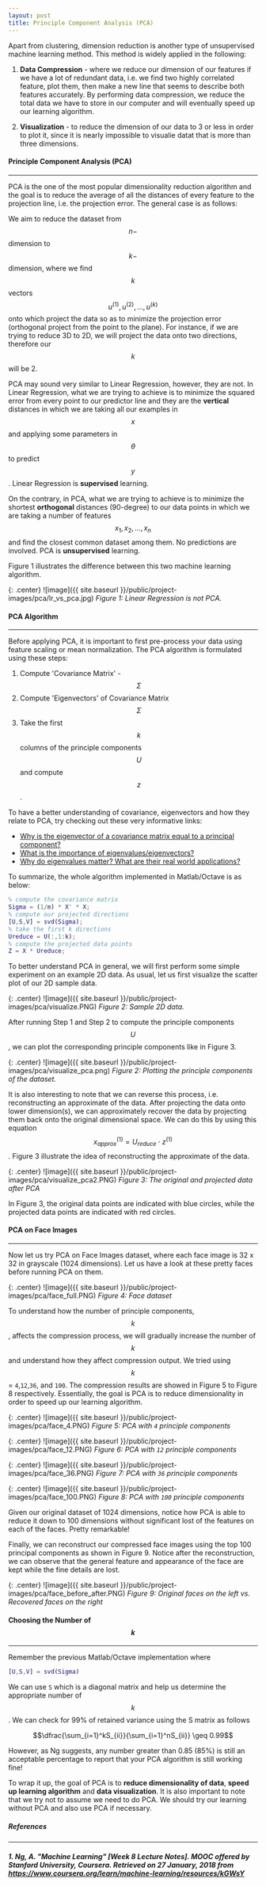 ```yaml
---
layout: post
title: Principle Component Analysis (PCA)
---
```


Apart from clustering, dimension reduction is another type of unsupervised machine learning method. This method is widely applied in the following:

1. **Data Compression** - where we reduce our dimension of our features if we have a lot of redundant data, i.e. we find two highly correlated feature, plot them, then make a new line that seems to describe both features accurately. By performing data compression, we reduce the total data we have to store in our computer and will eventually speed up our learning algorithm.

2. **Visualization** - to reduce the dimension of our data to 3 or less in order to plot it, since it is nearly impossible to visualie datat that is more than three dimensions.



#### Principle Component Analysis (PCA)
---

PCA is the one of the most popular dimensionality reduction algorithm and the goal is to reduce the average of all the distances of every feature to the projection line, i.e. the projection error. The general case is as follows:

We aim to reduce the dataset from $$n-$$ dimension to $$k-$$dimension, where we find $$k$$ vectors $$u^{(1)}, u^{(2)}, \dots, u^{(k)}$$ onto which project the data so as to minimize the projection error (orthogonal project from the point to the plane). For instance, if we are trying to reduce 3D to 2D, we will project the data onto two directions, therefore our $$k$$ will be 2.

PCA may sound very similar to Linear Regression, however, they are not. In Linear Regression, what we are trying to achieve is to minimize the squared error from every point to our predictor line and they are the **vertical** distances in which we are taking all our examples in $$x$$ and applying some parameters in $$\theta$$ to predict $$y$$. Linear Regression is **supervised** learning.

On the contrary, in PCA, what we are trying to achieve is to minimize the shortest **orthogonal** distances (90-degree) to our data points in which we are taking a number of features $$x_1, x_2, \dots, x_n$$ and find the closest common dataset among them. No predictions are involved. PCA is **unsupervised** learning.

Figure 1 illustrates the difference between this two machine learning algorithm.

{: .center}
![image]({{ site.baseurl }}/public/project-images/pca/lr_vs_pca.jpg)
*Figure 1: Linear Regression is not PCA.*

#### PCA Algorithm
---

Before applying PCA, it is important to first pre-process your data using feature scaling or mean normalization. The PCA algorithm is formulated using these steps:
1. Compute 'Covariance Matrix' - $$\Sigma$$
2. Compute 'Eigenvectors' of Covariance Matrix $$\Sigma$$
3. Take the first $$k$$ columns of the principle components $$U$$ and compute $$z$$.

To have a better understanding of covariance, eigenvectors and how they relate to PCA, try checking out these very informative links:
- [Why is the eigenvector of a covariance matrix equal to a principal component?](https://math.stackexchange.com/questions/23596/why-is-the-eigenvector-of-a-covariance-matrix-equal-to-a-principal-component)
- [What is the importance of eigenvalues/eigenvectors?](https://math.stackexchange.com/questions/23312/what-is-the-importance-of-eigenvalues-eigenvectors)
- [Why do eigenvalues matter? What are their real world applications?](https://www.quora.com/Why-do-eigenvalues-matter-What-are-their-real-world-applications)

To summarize, the whole algorithm implemented in Matlab/Octave is as below:

```matlab
% compute the covariance matrix
Sigma = (1/m) * X' * X; 
% compute our projected directions
[U,S,V] = svd(Sigma);   
% take the first k directions
Ureduce = U(:,1:k);     
% compute the projected data points
Z = X * Ureduce;       
```

To better understand PCA in general, we will first perform some simple experiment on an example 2D data. As usual, let us first visualize the scatter plot of our 2D sample data.

{: .center}
![image]({{ site.baseurl }}/public/project-images/pca/visualize.PNG)
*Figure 2: Sample 2D data.*

After running Step 1 and Step 2 to compute the principle components $$U$$, we can plot the corresponding principle components like in Figure 3.

{: .center}
![image]({{ site.baseurl }}/public/project-images/pca/visualize_pca.png)
*Figure 2: Plotting the principle components of the dataset.*

It is also interesting to note that we can reverse this process, i.e. reconstructing an approximate of the data. After projecting the data onto lower dimension(s), we can approximately recover the data by projecting them back onto the original dimensional space. We can do this by using this equation $$x_{approx}^{(1)} = U_{reduce} \cdot z^{(1)}$$. Figure 3 illustrate the idea of reconstructing the approximate of the data.


{: .center}
![image]({{ site.baseurl }}/public/project-images/pca/visualize_pca2.PNG)
*Figure 3: The original and projected data after PCA*

In Figure 3, the original data points are indicated with blue circles, while the projected data points are indicated with red circles.

#### PCA on Face Images
---

Now let us try PCA on Face Images dataset, where each face image is 32 x 32 in grayscale (1024 dimensions). Let us have a look at these pretty faces before running PCA on them.


{: .center}
![image]({{ site.baseurl }}/public/project-images/pca/face_full.PNG)
*Figure 4: Face dataset*

To understand how the number of principle components, $$k$$, affects the compression process, we will gradually increase the number of $$k$$ and understand how they affect compression output. We tried using $$k$$ = `4`,`12`,`36`, and `100`. The compression results are showed in Figure 5 to Figure 8 respectively. Essentially, the goal is PCA is to reduce dimensionality in order to speed up our learning algorithm.

{: .center}
![image]({{ site.baseurl }}/public/project-images/pca/face_4.PNG)
*Figure 5: PCA with `4` principle components*

{: .center}
![image]({{ site.baseurl }}/public/project-images/pca/face_12.PNG)
*Figure 6: PCA with `12` principle components*

{: .center}
![image]({{ site.baseurl }}/public/project-images/pca/face_36.PNG)
*Figure 7: PCA with `36` principle components*

{: .center}
![image]({{ site.baseurl }}/public/project-images/pca/face_100.PNG)
*Figure 8: PCA with `100` principle components*

Given our original dataset of 1024 dimensions, notice how PCA is able to reduce it down to 100 dimensions without significant lost of the features on each of the faces. Pretty remarkable!

Finally, we can reconstruct our compressed face images using the top 100 principal components as shown in Figure 9. Notice after the reconstruction, we can observe that the general feature and appearance of the face are kept while the fine details are lost.

{: .center}
![image]({{ site.baseurl }}/public/project-images/pca/face_before_after.PNG)
*Figure 9: Original faces on the left vs. Recovered faces on the right*


#### Choosing the Number of $$k$$
---

Remember the previous Matlab/Octave implementation where

```matlab
[U,S,V] = svd(Sigma)
```

We can use `S` which is a diagonal matrix and help us determine the appropriate number of $$k$$. We can check for 99% of retained variance using the S matrix as follows

$$\dfrac{\sum_{i=1}^kS_{ii}}{\sum_{i=1}^nS_{ii}} \geq 0.99$$

However, as Ng suggests, any number greater than 0.85 (85%) is still an acceptable percentage to report that your PCA algorithm is still working fine!

To wrap it up, the goal of PCA is to **reduce dimensionality of data**, **speed up learning algorithm** and **data visualization**. It is also important to note that we try not to assume we need to do PCA. We should try our learning without PCA and also use PCA if necessary.


##### References
---

##### 1. Ng, A. "Machine Learning" [Week 8 Lecture Notes]. MOOC offered by Stanford University, Coursera. Retrieved on 27 January, 2018 from https://www.coursera.org/learn/machine-learning/resources/kGWsY